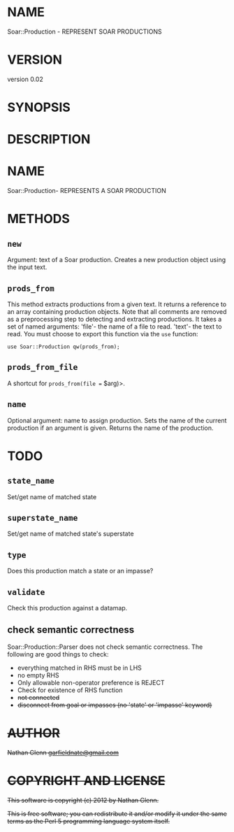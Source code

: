 # NAME

Soar::Production - REPRESENT SOAR PRODUCTIONS

# VERSION

version 0.02

# SYNOPSIS

# DESCRIPTION

# NAME

Soar::Production- REPRESENTS A SOAR PRODUCTION

# METHODS

## `new`

Argument: text of a Soar production.
Creates a new production object using the input text.

## `prods_from`

This method extracts productions from a given text. It returns a reference to an array containing production objects. Note that all comments are removed as a preprocessing step to detecting and extracting productions. It takes a set of named arguments:
'file'- the name of a file to read.
'text'- the text to read.
You must choose to export this function via the `use` function:

	use Soar::Production qw(prods_from);

## `prods_from_file`

A shortcut for `prods_from(file =` $arg)>.

## `name`

Optional argument: name to assign production.
Sets the name of the current production if an argument is given. Returns the name of the production.

# TODO

## `state_name`

Set/get name of matched state

## `superstate_name`

Set/get name of matched state's superstate

## `type`

Does this production match a state or an impasse?

## `validate`

Check this production against a datamap.

## check semantic correctness

Soar::Production::Parser does not check semantic correctness. The following are good things to check:

- everything matched in RHS must be in LHS
- no empty RHS
- Only allowable non-operator preference is REJECT
- Check for existence of RHS function
- <s> not connected
- disconnect from goal or impasses (no 'state' or 'impasse' keyword)

# AUTHOR

Nathan Glenn <garfieldnate@gmail.com>

# COPYRIGHT AND LICENSE

This software is copyright (c) 2012 by Nathan Glenn.

This is free software; you can redistribute it and/or modify it under
the same terms as the Perl 5 programming language system itself.
